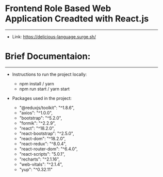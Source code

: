 # Frontend Role Based Web Application Creadted with React.js
------------

* Link: https://delicious-language.surge.sh/

# Brief Documentaion:
------

* Instructions to run the project locally:
  
  - npm install / yarn
  - npm run start / yarn start

* Packages used in the project:

    - "@reduxjs/toolkit": "^1.8.6",
    - "axios": "^1.0.0",
    - "bootstrap": "^5.2.0",
    - "formik": "^2.2.9",
    - "react": "^18.2.0",
    - "react-bootstrap": "^2.5.0",
    - "react-dom": "^18.2.0",
    - "react-redux": "^8.0.4",
    - "react-router-dom": "^6.4.0",
    - "react-scripts": "5.0.1",
    - "recharts": "^2.1.16",
    - "web-vitals": "^2.1.4",
    - "yup": "^0.32.11"
